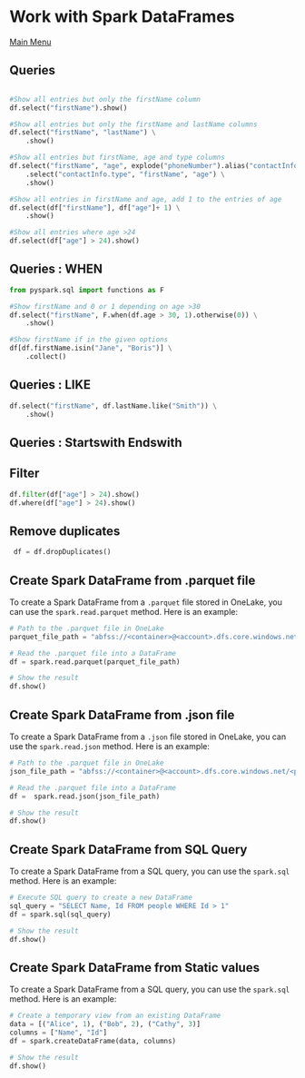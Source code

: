 # Work with Spark DataFrames

[Main Menu](../index.md)

## Queries

```Python

#Show all entries but only the firstName column
df.select("firstName").show()

#Show all entries but only the firstName and lastName columns
df.select("firstName", "lastName") \
    .show()

#Show all entries but firstName, age and type columns
df.select("firstName", "age", explode("phoneNumber").alias("contactInfo")) \
    .select("contactInfo.type", "firstName", "age") \
    .show()

#Show all entries in firstName and age, add 1 to the entries of age
df.select(df["firstName"], df["age"]+ 1) \
    .show()

#Show all entries where age >24
df.select(df["age"] > 24).show()
```

## Queries : WHEN

```Python
from pyspark.sql import functions as F

#Show firstName and 0 or 1 depending on age >30
df.select("firstName", F.when(df.age > 30, 1).otherwise(0)) \
    .show()

#Show firstName if in the given options
df[df.firstName.isin("Jane", "Boris")] \
    .collect()
```

## Queries : LIKE

```Python
df.select("firstName", df.lastName.like("Smith")) \
    .show()
```

## Queries : Startswith Endswith

## Filter

```Python
df.filter(df["age"] > 24).show()
df.where(df["age"] > 24).show()
```

## Remove duplicates

```Python
 df = df.dropDuplicates()
```

## Create Spark DataFrame from .parquet file

To create a Spark DataFrame from a `.parquet` file stored in OneLake, you can use the `spark.read.parquet` method. Here is an example:

```python
# Path to the .parquet file in OneLake
parquet_file_path = "abfss://<container>@<account>.dfs.core.windows.net/<path>/file.parquet"

# Read the .parquet file into a DataFrame
df = spark.read.parquet(parquet_file_path)

# Show the result
df.show()
```

## Create Spark DataFrame from .json file

To create a Spark DataFrame from a `.json` file stored in OneLake, you can use the `spark.read.json` method. Here is an example:

```python
# Path to the .parquet file in OneLake
json_file_path = "abfss://<container>@<account>.dfs.core.windows.net/<path>/file.json"

# Read the .parquet file into a DataFrame
df =  spark.read.json(json_file_path)

# Show the result
df.show()
```

## Create Spark DataFrame from SQL Query

To create a Spark DataFrame from a SQL query, you can use the `spark.sql` method. Here is an example:

```python
# Execute SQL query to create a new DataFrame
sql_query = "SELECT Name, Id FROM people WHERE Id > 1"
df = spark.sql(sql_query)

# Show the result
df.show()
```

## Create Spark DataFrame from Static values

To create a Spark DataFrame from a SQL query, you can use the `spark.sql` method. Here is an example:

```python
# Create a temporary view from an existing DataFrame
data = [("Alice", 1), ("Bob", 2), ("Cathy", 3)]
columns = ["Name", "Id"]
df = spark.createDataFrame(data, columns)

# Show the result
df.show()
```
